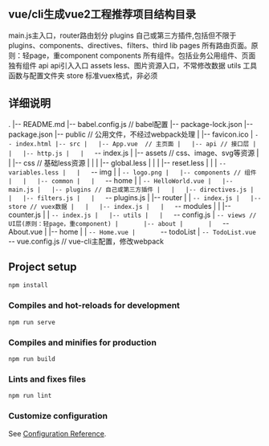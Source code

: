 ## vue/cli生成vue2工程推荐项目结构目录

main.js主入口，router路由划分
plugins 自己或第三方插件,包括但不限于plugins、components、directives、filters、third lib
pages 所有路由页面。原则：轻page，重component
components 所有组件。包括业务公用组件、页面独有组件
api api引入入口
assets less、图片资源入口，不常修改数据
utils 工具函数与配置文件夹
store 标准vuex格式，非必须

## 详细说明
.
|-- README.md
|-- babel.config.js // babel配置
|-- package-lock.json
|-- package.json
|-- public // 公用文件，不经过webpack处理
|   |-- favicon.ico
|   `-- index.html
|-- src
|   |-- App.vue  // 主页面
|   |-- api // 接口层
|   |   |-- http.js
|   |   `-- index.js
|   |-- assets // css、image、svg等资源
|   |   |-- css // 基础less资源
|   |   |   |-- global.less
|   |   |   |-- reset.less
|   |   |   `-- variables.less
|   |   `-- img
|   |       `-- logo.png
|   |-- components // 组件
|   |   |-- common
|   |   `-- home
|   |       `-- HelloWorld.vue
|   |-- main.js
|   |-- plugins // 自己或第三方插件
|   |   |-- directives.js
|   |   |-- filters.js
|   |   `-- plugins.js
|   |-- router
|   |   `-- index.js
|   |-- store // vuex数据
|   |   |-- index.js
|   |   `-- modules
|   |       |-- counter.js
|   |       `-- index.js
|   |-- utils
|   |   `-- config.js
|   `-- views // UI层(原则：轻page，重component)
|       |-- about
|       |   `-- About.vue
|       |-- home
|       |   `-- Home.vue
|       `-- todoList
|           `-- TodoList.vue
`-- vue.config.js // vue-cli主配置，修改webpack

## Project setup
```
npm install
```

### Compiles and hot-reloads for development
```
npm run serve
```

### Compiles and minifies for production
```
npm run build
```

### Lints and fixes files
```
npm run lint
```

### Customize configuration
See [Configuration Reference](https://cli.vuejs.org/config/).
